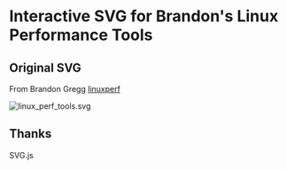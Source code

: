 # Interactive SVG for Brandon's Linux Performance Tools

## Original SVG

From Brandon Gregg [linuxperf](https://www.brendangregg.com/linuxperf.html)

![linux_perf_tools.svg](https://www.brendangregg.com/Perf/linux_perf_tools_full.svg)

## Thanks

SVG.js
